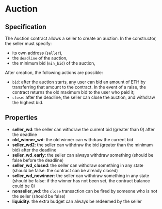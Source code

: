 # Auction

## Specification

The Auction contract allows a seller to create an auction. In the constructor, the seller must specify:
- its own address (`seller`),
- the `deadline` of the auction,
- the minimum bid (`min_bid`) of the auction,

After creation, the following actions are possible:
- `bid`: after the auction starts, any user can bid an amount of ETH by transferring that amount to the contract. In the event of a raise, the contract returns the old maximum bid to the user who paid it;
- `close`: after the deadline, the seller can close the auction, and withdraw the highest bid. 

## Properties

- **seller_wd**: the seller can withdraw the current bid (greater than 0) after the deadline
- **old_winner_wd**: the old winner can withdraw the current bid
- **seller_wd2**: the seller can withdraw the bid (greater than the minimum bid) after the deadline
- **seller_wd_early**: the seller can always withdraw something (should be false before the deadline) 
- **seller_wd_closed**: the seller can withdraw something in any state (should be false: the contract can be already closed)
- **seller_wd_nowinner**: the seller can withdraw something in any state (should be false: if the winner has not been set, the contract balance could be 0)
- **nonseller_wd**: the `close` transaction can be fired by someone who is not the seller (should be false)
- **liquidity**: the extra budget can always be redeemed by the seller



